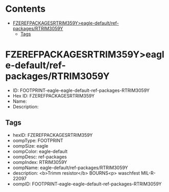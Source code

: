 



Contents
========

* [FZEREFPACKAGESRTRIM359Y>eagle-default/ref-packages/RTRIM3059Y](#fzerefpackagesrtrim359yeagle-defaultref-packagesrtrim3059y)
	* [Tags](#tags)

# FZEREFPACKAGESRTRIM359Y>eagle-default/ref-packages/RTRIM3059Y

- ID: FOOTPRINT-eagle-eagle-default-ref-packages-RTRIM3059Y
- Hex ID: FZEREFPACKAGESRTRIM359Y
- Name: 
- Description: 

## Tags

- hexID: FZEREFPACKAGESRTRIM359Y
- oompType: FOOTPRINT
- oompSize: eagle
- oompColor: eagle-default
- oompDesc: ref-packages
- oompIndex: RTRIM3059Y
- oompName: eagle-default/ref-packages/RTRIM3059Y
- description: &lt;b&gt;Trimm resistor&lt;/b&gt; BOURNS&lt;p&gt;&#xD;
waschfest MIL-R-22097
- oompID: FOOTPRINT-eagle-eagle-default-ref-packages-RTRIM3059Y
